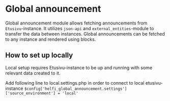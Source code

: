 # Global announcement

Global announcement module allows fetching announcements from `Etusivu`-instance.
It utilizes `json-api` and `external_entities`-module to transfer the data between instances.
Global announcements can be fetched to any instance and rendered using blocks.

## How to set up locally

Local setup requires Etusivu-instance to be up and running with some relevant data created to it.

Add following line to local.settings.php in order to connect to local etusivu-instance
`$config['helfi_global_announcement.settings']['source_environment'] = 'local'`
